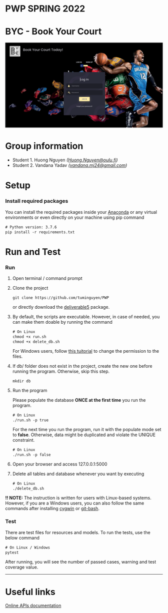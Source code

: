 # PWP SPRING 2022
# BYC - Book Your Court

![BYCHomepage](uploads/homepage.png)

# Group information
* Student 1. Huong Nguyen _(Huong.Nguyen@oulu.fi)_
* Student 2. Vandana Yadav _(vandana.mj24@gmail.com)_

# Setup
### Install required packages
You can install the required packages inside your [Anaconda](https://docs.anaconda.com/anaconda/install/index.html) or any virtual environments or even directly on your machine using pip command 
```
# Python version: 3.7.6
pip install -r requirements.txt 
```

# Run and Test

### Run
1. Open terminal / command prompt 
2. Clone the project
    ```
    git clone https://github.com/tuminguyen/PWP
    ```
    or directly download the [deliverable5](https://github.com/tuminguyen/PWP/releases/tag/deliverable5) package.
3. By default, the scripts are executable. However, in case of needed, you can make them doable by running the command
    ```
    # On Linux
    chmod +x run.sh
    chmod +x delete_db.sh
    ```
    For Windows users, follow [this tuitorial](https://www.educative.io/edpresso/what-is-chmod-in-windows) to change the permission to the files.

4. If db/ folder does not exist in the project, create the new one before running the program. Otherwise, skip this step.
    ```
    mkdir db
    ```

5. Run the program

    Please populate the database **ONCE at the first time** you run the program.
    ```
    # On Linux
    ./run.sh -p true
    ```
    For the next time you run the program, run it with the populate mode set to __false__. 
    Otherwise, data might be duplicated and violate the UNIQUE constraint.
    ```
    # On Linux
    ./run.sh -p false
    ```

6. Open your browser and access 127.0.0.1:5000
7. Delete all tables and database whenever you want by executing
    ```
    # On Linux
    ./delete_db.sh
    ```

**!! NOTE:** The instruction is written for users with Linux-based systems. However, if you are a Windows users, you can also follow the same commands after installing [cygwin](http://www.cygwin.com/) or [git-bash](https://git-scm.com/downloads).

### Test

There are test files for resources and models. To run the tests, use the below command
```
# On Linux / Windows
pytest
```
After running, you will see the number of passed cases, warning and test coverage value.

---
# Useful links
[Online APIs documentation](https://book-your-court.herokuapp.com/apidocs/)
